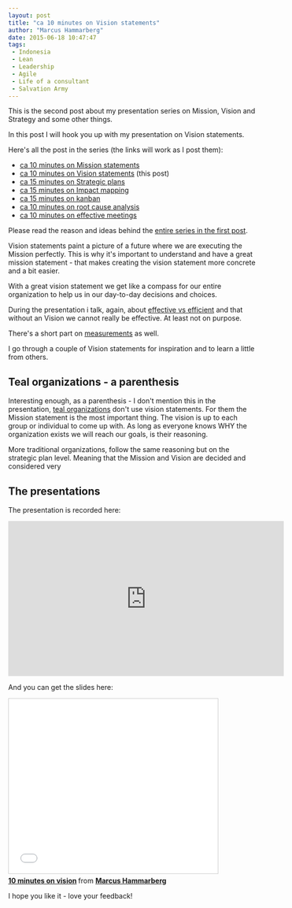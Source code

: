 ```yaml
---
layout: post
title: "ca 10 minutes on Vision statements"
author: "Marcus Hammarberg"
date: 2015-06-18 10:47:47
tags:
 - Indonesia
 - Lean
 - Leadership
 - Agile
 - Life of a consultant
 - Salvation Army
---
```


This is the second post about my presentation series on Mission, Vision and Strategy and some other things.

In this post I will hook you up with my presentation on Vision statements.

Here's all the post in the series (the links will work as I post them):

* [ca 10 minutes on Mission statements](/2015/06/ca-minutes-on-mission.html)
* [ca 10 minutes on Vision statements](/2015/06/ca-minutes-on-vision-statements.html) (this post)
* [ca 15 minutes on Strategic plans](/2015/06/ca-minutes-on-strategic-plans.html)
* [ca 15 minutes on Impact mapping](/2015/06/ca-minutes-on-impact-mapping.html)
* [ca 15 minutes on kanban](/2015/06/ca-minutes-on-kanban.html)
* [ca 10 minutes on root cause analysis](/2015/07/ca-minutes-on-root-cause-analysis.html)
* [ca 10 minutes on effective meetings](/2015/08/ca-minutes-on-effective-meetings.html)

Please read the reason and ideas behind the [entire series in the first post](/2015/06/new-series-marcus-on-business.html).

<!-- excerpt-end -->

Vision statements paint a picture of a future where we are executing the Mission perfectly. This is why it's important to understand and have a great mission statement - that makes creating the vision statement more concrete and a bit easier.

With a great vision statement we get like a compass for our entire organization to help us in our day-to-day decisions and choices.

During the presentation i talk, again, about [effective vs efficient](http://www.marcusoft.net/2014/10/effective-revisted.html) and that without an Vision we cannot really be effective. At least not on purpose.

There's a short part on [measurements](http://www.marcusoft.net/2014/12/what-ive-learned-from-how-to-measure-anything.html) as well.

I go through a couple of Vision statements for inspiration and to learn a little from others.

## Teal organizations - a parenthesis

Interesting enough, as a parenthesis - I don't mention this in the presentation, [teal organizations]() don't use vision statements. For them the Mission statement is the most important thing. The vision is up to each group or individual to come up with. As long as everyone knows WHY the organization exists we will reach our goals, is their reasoning.

More traditional organizations, follow the same reasoning but on the strategic plan level. Meaning that the Mission and Vision are decided and considered very

## The presentations
The presentation is recorded here:
<iframe width="560" height="315" src="https://www.youtube.com/embed/dc0zvNymNcM" frameborder="0" allowfullscreen></iframe>

And you can get the slides here:
<iframe src="//www.slideshare.net/slideshow/embed_code/key/Kl5gpAmr9WmU4" width="425" height="355" frameborder="0" marginwidth="0" marginheight="0" scrolling="no" style="border:1px solid #CCC; border-width:1px; margin-bottom:5px; max-width: 100%;" allowfullscreen> </iframe> <div style="margin-bottom:5px"> <strong> <a href="//www.slideshare.net/marcusoftnet/10-minutes-on-vision" title="10 minutes on vision" target="_blank">10 minutes on vision</a> </strong> from <strong><a href="//www.slideshare.net/marcusoftnet" target="_blank">Marcus Hammarberg</a></strong> </div>

I hope you like it - love your feedback!